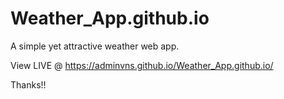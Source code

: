 # Weather_App.github.io
A simple yet attractive weather web app.

View LIVE @ https://adminvns.github.io/Weather_App.github.io/

Thanks!!
